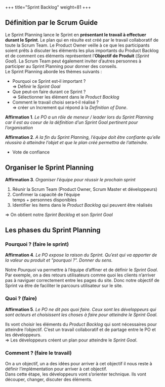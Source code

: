 +++
title="Sprint Backlog"
weight=81
+++


## Définition par le Scrum Guide

Le Sprint Planning lance le Sprint en **présentant le travail à
effectuer durant le Sprint**. Le plan qui en résulte est créé par le
travail collaboratif de toute la Scrum Team. Le Product Owner veille à
ce que les participants soient prêts à discuter les éléments les plus
importants du Product Backlog et de comment ces éléments représentent
l’**Objectif de Produit** (*Sprint Goal*). La Scrum Team peut également
inviter d’autres personnes à participer au Sprint Planning pour donner
des conseils.  
Le Sprint Planning aborde les thèmes suivants :

-   Pourquoi ce Sprint est‐il important ?  
    ⇒ Définir le *Sprint Goal*  
-   Que peut‐on faire durant ce Sprint ?  
    ⇒ Sélectionner les élément dans le *Product Backlog*  
-   Comment le travail choisi sera‐t‐il réalisé ?  
    ⇒ créer un Increment qui répond à la *Definition of Done*.  

**Affirmation 1**. *Le PO a un rôle de meneur / leader lors du Sprint
Planning car il est au coeur de la définition d’un Sprint Goal pertinent
pour l’organisation*

**Affirmation 2**. *A la fin du Sprint Planning, l’équipe doit être
confiante qu’elle réussira à atteindre l’objet et que le plan créé
permettra de l’atteindre.*

-   Vote de confiance

## Organiser le Sprint Planning

**Affirmation 3**. *Organiser l’équipe pour réussir le prochain sprint*

1.  Réunir la Scrum Team (Product Owner, Scrum Master et développeurs)
2.  Confirmer la capacité de l’équipe  
    temps + personnes disponibles
3.  Identifier les items dans le *Product Backlog* qui peuvent être
    réalisés  

⇒ On obtient notre *Sprint Backlog* et son *Sprint Goal*

## Les phases du Sprint Planning

### Pourquoi ? (faire le sprint)

**Affirmation 4**. *Le PO expose la raison du Sprint. Qu’est qui va
apporter de la valeur au produit et "pourquoi ?". Donner du sens.*

Notre *Pourquoi* va permettre à l’équipe d’affiner et de définir le
*Sprint Goal*. Par exemple, on a des retours utilisateurs comme quoi les
clients n’arriver pas à naviguer correctement entre les pages du site.
Donc notre objectif de Sprint va être de faciliter le parcours
utilisateur sur le site.

### Quoi ? (faire)

**Affirmation 5**. *Le PO ne dit pas quoi faire. Ceux sont les
développeurs qui sont acteurs et choisissent les choses à faire pour
atteindre le Sprint Goal.*

Ils vont choisir les éléments du *Product Backlog* qui sont nécessaires
pour atteindre l’objectif. C’est un travail collaboratif et de partage
entre le PO et les développeurs.  
⇒ Les développeurs créent un plan pour atteindre le *Sprint Goal*.

### Comment ? (faire le travail)

On a un objectif, un a des idées pour arriver à cet objectif il nous
reste à définir l’implémentation pour arriver à cet objectif.  
Dans cette étape, les développeurs vont s’orienter technique. Ils vont
découper, changer, discuter des éléments.

